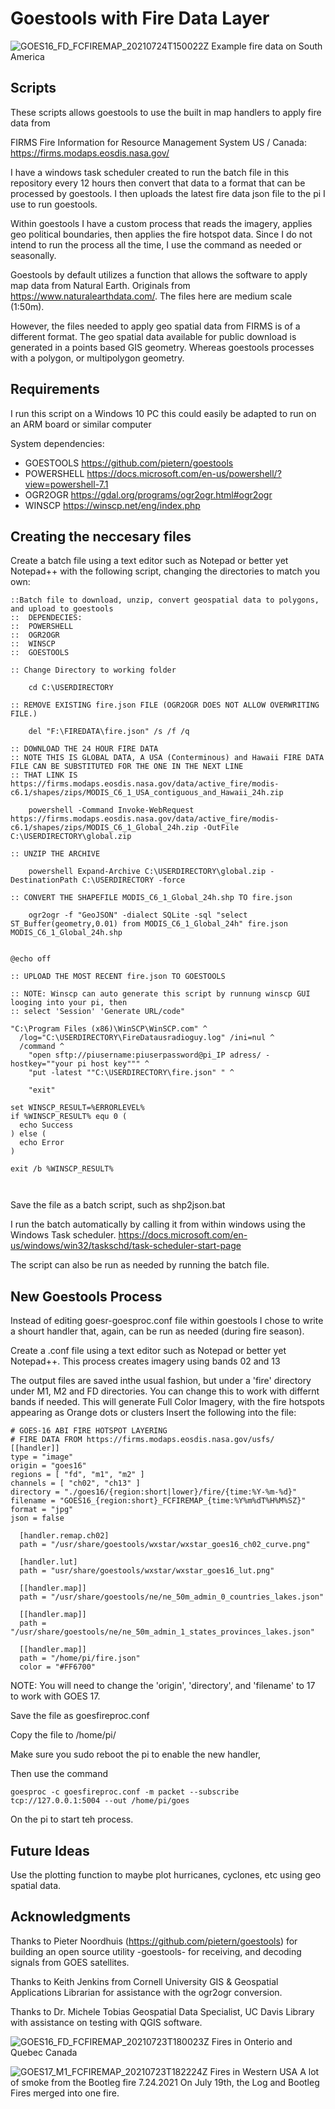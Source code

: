 # Goestools with Fire Data Layer

![GOES16_FD_FCFIREMAP_20210724T150022Z](https://user-images.githubusercontent.com/47005123/126873911-82257340-8c32-4041-9788-48aaa7c0606a.jpg)
Example fire data on South America

## Scripts

These scripts allows goestools to use the built in map handlers to apply fire data from 

FIRMS Fire Information for Resource Management System US / Canada: https://firms.modaps.eosdis.nasa.gov/ 

I have a windows task scheduler created to run the batch file in this repository every 12 hours then convert that data
to a format that can be processed by goestools. I then uploads the latest fire data json file to the pi I use to run goestools.

Within goestools I have a custom process that reads the imagery, applies geo political boundaries, then applies the fire hotspot data.
Since I do not intend to run the process all the time, I use the command as needed or seasonally.

Goestools by default utilizes a function that allows the software to apply map data from 
Natural Earth. Originals from https://www.naturalearthdata.com/.
The files here are medium scale (1:50m).

However, the files needed to apply geo spatial data from FIRMS is of 
a different format. The geo spatial data available for public download is generated in a points based GIS geometry.
Whereas goestools processes with a polygon, or multipolygon geometry.

## Requirements

I run this script on a Windows 10 PC this could easily be adapted to run on an ARM board or similar computer

System dependencies:

* GOESTOOLS  https://github.com/pietern/goestools
* POWERSHELL https://docs.microsoft.com/en-us/powershell/?view=powershell-7.1
* OGR2OGR    https://gdal.org/programs/ogr2ogr.html#ogr2ogr
* WINSCP     https://winscp.net/eng/index.php
 
## Creating the neccesary files

Create a batch file using a text editor such as Notepad or better yet Notepad++
with the following script, changing the directories to match you own:

``` shell
::Batch file to download, unzip, convert geospatial data to polygons, and upload to goestools
::  DEPENDECIES: 
:: 	POWERSHELL
::	OGR2OGR
::	WINSCP
::	GOESTOOLS

:: Change Directory to working folder

	cd C:\USERDIRECTORY
	
:: REMOVE EXISTING fire.json FILE (OGR2OGR DOES NOT ALLOW OVERWRITING FILE.)

	del "F:\FIREDATA\fire.json" /s /f /q
	
:: DOWNLOAD THE 24 HOUR FIRE DATA
:: NOTE THIS IS GLOBAL DATA, A USA (Conterminous) and Hawaii FIRE DATA FILE CAN BE SUBSTITUTED FOR THE ONE IN THE NEXT LINE
:: THAT LINK IS https://firms.modaps.eosdis.nasa.gov/data/active_fire/modis-c6.1/shapes/zips/MODIS_C6_1_USA_contiguous_and_Hawaii_24h.zip
	
	powershell -Command Invoke-WebRequest https://firms.modaps.eosdis.nasa.gov/data/active_fire/modis-c6.1/shapes/zips/MODIS_C6_1_Global_24h.zip -OutFile C:\USERDIRECTORY\global.zip
	
:: UNZIP THE ARCHIVE

	powershell Expand-Archive C:\USERDIRECTORY\global.zip -DestinationPath C:\USERDIRECTORY -force
	
:: CONVERT THE SHAPEFILE MODIS_C6_1_Global_24h.shp TO fire.json

	ogr2ogr -f "GeoJSON" -dialect SQLite -sql "select ST_Buffer(geometry,0.01) from MODIS_C6_1_Global_24h" fire.json MODIS_C6_1_Global_24h.shp


@echo off

:: UPLOAD THE MOST RECENT fire.json TO GOESTOOLS

:: NOTE: Winscp can auto generate this script by runnung winscp GUI looging into your pi, then
:: select 'Session' 'Generate URL/code"

"C:\Program Files (x86)\WinSCP\WinSCP.com" ^
  /log="C:\USERDIRECTORY\FireDatausradioguy.log" /ini=nul ^
  /command ^
    "open sftp://piusername:piuserpassword@pi_IP adress/ -hostkey=""your pi host key""" ^
    "put -latest ""C:\USERDIRECTORY\fire.json" " ^

    "exit"

set WINSCP_RESULT=%ERRORLEVEL%
if %WINSCP_RESULT% equ 0 (
  echo Success
) else (
  echo Error
)

exit /b %WINSCP_RESULT%



```
Save the file as a batch script, such as shp2json.bat

I run the batch automatically by calling it from within windows using the Windows Task scheduler. https://docs.microsoft.com/en-us/windows/win32/taskschd/task-scheduler-start-page

The script can also be run as needed by running the batch file.

## New Goestools Process
Instead of editing goesr-goesproc.conf file within goestools I chose to write a shourt handler that, again, can be run as needed (during fire season).

Create a .conf  file using a text editor such as Notepad or better yet Notepad++.  This process creates imagery using bands 02 and 13

The output files are saved inthe usual fashion, but under a 'fire' directory under M1, M2 and FD directories. You can change this to work with differnt bands if needed.
This will generate Full Color Imagery, with the fire hotspots appearing as Orange dots or clusters
Insert the following into the file:

```
# GOES-16 ABI FIRE HOTSPOT LAYERING
# FIRE DATA FROM https://firms.modaps.eosdis.nasa.gov/usfs/
[[handler]]
type = "image"
origin = "goes16"
regions = [ "fd", "m1", "m2" ]
channels = [ "ch02", "ch13" ]
directory = "./goes16/{region:short|lower}/fire/{time:%Y-%m-%d}"
filename = "GOES16_{region:short}_FCFIREMAP_{time:%Y%m%dT%H%M%SZ}"
format = "jpg"
json = false

  [handler.remap.ch02]
  path = "/usr/share/goestools/wxstar/wxstar_goes16_ch02_curve.png"

  [handler.lut]
  path = "usr/share/goestools/wxstar/wxstar_goes16_lut.png"

  [[handler.map]]
  path = "/usr/share/goestools/ne/ne_50m_admin_0_countries_lakes.json"

  [[handler.map]]
  path = "/usr/share/goestools/ne/ne_50m_admin_1_states_provinces_lakes.json"

  [[handler.map]]
  path = "/home/pi/fire.json"
  color = "#FF6700"

```


NOTE: You will need to change the 'origin', 'directory', and  'filename' to 17 to work with GOES 17.

Save the file as goesfireproc.conf

Copy the file to /home/pi/

Make sure you sudo reboot the pi to enable the new handler,

Then use the command
```
goesproc -c goesfireproc.conf -m packet --subscribe tcp://127.0.0.1:5004 --out /home/pi/goes
```

On the pi to start teh process.

## Future Ideas

Use the plotting function to maybe plot hurricanes, cyclones, etc using geo spatial data.

## Acknowledgments

Thanks to Pieter Noordhuis (https://github.com/pietern/goestools) for building
an open source utility -goestools-  for receiving, and decoding signals from GOES satellites.

Thanks to Keith Jenkins from Cornell University GIS & Geospatial Applications Librarian for assistance with the ogr2ogr conversion.

Thanks to Dr. Michele Tobias Geospatial Data Specialist, UC Davis Library with assistance on testing with QGIS software.


![GOES16_FD_FCFIREMAP_20210723T180023Z](https://user-images.githubusercontent.com/47005123/126876022-823ac295-2e06-487e-bfe0-670df0c906c2.jpg)
Fires in Onterio and Quebec Canada

![GOES17_M1_FCFIREMAP_20210723T182224Z](https://user-images.githubusercontent.com/47005123/126876118-990af964-403b-4353-be27-c999a1f9b00c.jpg)
Fires in Western USA  A lot of smoke from the Bootleg fire 7.24.2021 On July 19th, the Log and Bootleg Fires merged into one fire.



